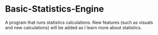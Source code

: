 # Basic-Statistics-Engine
A program that runs statistics calculations. New features (such as visuals and new calculations) will be added as I learn more about statistics.
